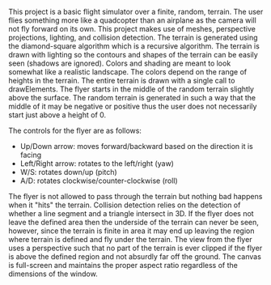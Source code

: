 This project is a basic flight simulator over a finite, random, terrain.
The user flies something more like a quadcopter than an airplane as the camera will not fly forward on its own.
This project makes use of meshes, perspective projections, lighting, and collision detection.
The terrain is generated using the diamond-square algorithm which is a recursive algorithm.
The terrain is drawn with lighting so the contours and shapes of the terrain can be easily seen (shadows are ignored).
Colors and shading are meant to look somewhat like a realistic landscape.
The colors depend on the range of heights in the terrain.
The entire terrain is drawn with a single call to drawElements.
The flyer starts in the middle of the random terrain slightly above the surface.
The random terrain is generated in such a way that the middle of it may be negative or positive thus the user does not necessarily start just above a height of 0.

The controls for the flyer are as follows: 
* Up/Down arrow: moves forward/backward based on the direction it is facing 
* Left/Right arrow: rotates to the left/right (yaw) 
* W/S: rotates down/up (pitch) 
* A/D: rotates clockwise/counter-clockwise (roll)

The flyer is not allowed to pass through the terrain but nothing bad happens when it "hits" the terrain.
Collision detection relies on the detection of whether a line segment and a triangle intersect in 3D.
If the flyer does not leave the defined area then the underside of the terrain can never be seen, however, since the terrain is finite in area it may end up leaving the region where 
terrain is defined and fly under the terrain.
The view from the flyer uses a perspective such that no part of the terrain is ever clipped if the flyer is above the defined region and not absurdly far off the ground.
The canvas is full-screen and maintains the proper aspect ratio regardless of the dimensions of the window.